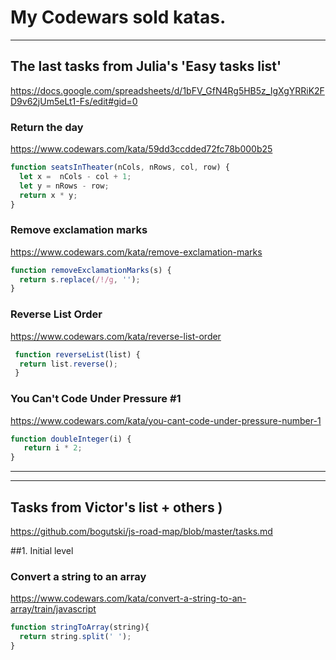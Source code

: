 # My Codewars sold katas.

---
## The last tasks from Julia's 'Easy tasks list'
https://docs.google.com/spreadsheets/d/1bFV_GfN4Rg5HB5z_IgXgYRRiK2FD9v62jUm5eLt1-Fs/edit#gid=0


### Return the day
https://www.codewars.com/kata/59dd3ccdded72fc78b000b25
```javascript
function seatsInTheater(nCols, nRows, col, row) {
  let x =  nCols - col + 1;
  let y = nRows - row;
  return x * y;
}
```

### Remove exclamation marks
https://www.codewars.com/kata/remove-exclamation-marks
```javascript
function removeExclamationMarks(s) {
  return s.replace(/!/g, '');
}
```

### Reverse List Order
https://www.codewars.com/kata/reverse-list-order
```javascript
 function reverseList(list) {
  return list.reverse();
 }
```

### You Can't Code Under Pressure #1
https://www.codewars.com/kata/you-cant-code-under-pressure-number-1
```javascript
function doubleInteger(i) {
   return i * 2;
}
```
---

---

## Tasks from Victor's list + others )
https://github.com/bogutski/js-road-map/blob/master/tasks.md

##1. Initial level

### Convert a string to an array
https://www.codewars.com/kata/convert-a-string-to-an-array/train/javascript
```Javascript
function stringToArray(string){
  return string.split(' ');
}
```

###

